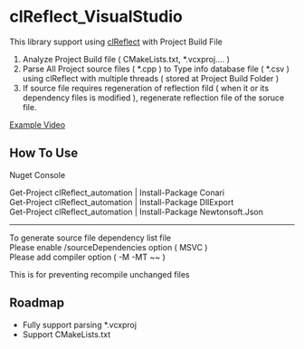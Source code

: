 # clReflect_VisualStudio

This library support using [clReflect](https://github.com/SungJJinKang/clReflect_automation) with Project Build File         

1. Analyze Project Build file ( CMakeLists.txt, *.vcxproj.... )
2. Parse All Project source files ( *.cpp ) to Type info database file ( *.csv ) using clReflect with multiple threads ( stored at Project Build Folder )
3. If source file requires regeneration of reflection fild ( when it or its dependency files is modified ), regenerate reflection file of the soruce file.

[Example Video](https://youtu.be/KGihaYTzqG8)                    
 
## How To Use

Nuget Console           

Get-Project clReflect_automation | Install-Package Conari          
Get-Project clReflect_automation | Install-Package DllExport        
Get-Project clReflect_automation | Install-Package Newtonsoft.Json     

-----------------------------------------------       

To generate source file dependency list file            
Please enable /sourceDependencies option ( MSVC )          
Please add compiler option ( -M -MT ~~ )      

This is for preventing recompile unchanged files        

## Roadmap

- Fully support parsing *.vcxproj
- Support CMakeLists.txt
